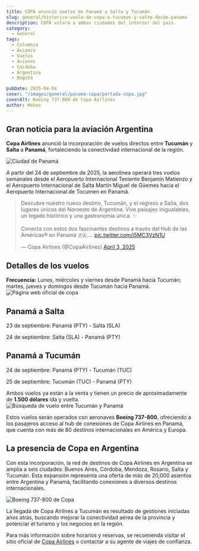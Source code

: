 ```yaml
---
title: COPA anunció vuelos de Panamá a Salta y Tucumán
slug: general/historico-vuelo-de-copa-a-tucuman-y-salta-desde-panama
description: COPA volará a ambas ciudades del interior del país.
category:
  - General
tags:
  - Colombia
  - Avianca
  - Vuelos 
  - Aviones
  - Córdoba
  - Argentina 
  - Bogotá

pubDate: 2025-04-04
cover: "/images/general/panama-copa/portada-copa.jpg"
coverAlt: Boeing 737-800 de Copa Airlines
author: Mateo 
---
```


## Gran noticia para la aviación Argentina

**​Copa Airlines** anunció la incorporación de vuelos directos entre **Tucumán** y **Salta** a **Panamá**, fortaleciendo la conectividad internacional de la región. 

<img src="/images/general/panama-copa/panama-ciudad.webp" alt="Ciudad de Panamá">

A partir del 24 de septiembre de 2025, la aerolínea operará tres vuelos semanales desde el Aeropuerto Internacional Teniente Benjamín Matienzo y el Aeropuerto Internacional de Salta Martín Miguel de Güemes hacia el Aeropuerto Internacional de Tocumen en Panamá. ​

<blockquote class="twitter-tweet" data-media-max-width="560"><p lang="es" dir="ltr">Descubre nuestro nuevo destino, Tucumán, y el regreso a Salta, dos lugares únicos del Noroeste de Argentina. Vive paisajes inigualables, un legado histórico y una gastronomía única. ✨<br> <br>Conecta con estos dos fascinantes destinos a través del Hub de las Américas®️ en Panamá 🇵🇦.… <a href="https://t.co/i5MC3VzN1U">pic.twitter.com/i5MC3VzN1U</a></p>&mdash; Copa Airlines (@CopaAirlines) <a href="https://twitter.com/CopaAirlines/status/1907886665210949666?ref_src=twsrc%5Etfw">April 3, 2025</a></blockquote> <script async src="https://platform.twitter.com/widgets.js" charset="utf-8"></script>


## Detalles de los vuelos
**Frecuencia:** Lunes, miércoles y viernes desde Panamá hacia Tucumán; martes, jueves y domingos desde Tucumán hacia Panamá.​
<img src="/images/general/panama-copa/pagina-copa.png" alt="Página web oficial de copa">


## Panamá a Salta

23 de septiembre: Panamá (PTY) - Salta (SLA)​

24 de septiembre: Salta (SLA) - Panamá (PTY)​

## Panamá a Tucumán

24 de septiembre: Panamá (PTY) - Tucumán (TUC)​

25 de septiembre: Tucumán (TUC) - Panamá (PTY) ​

Ambos vuelos ya están a la venta y tienen un precio de aproximadamente de **1.500 dólares** ida y vuelta.
<img src="/images/general/panama-copa/busqueda-vuelo-tucuman.png" alt="Búsqueda de vuelo entre Tucumán y Panamá">

Estos vuelos serán operados con aeronaves **Boeing 737-800**, ofreciendo a los pasajeros acceso al hub de conexiones de Copa Airlines en Panamá, que cuenta con más de 80 destinos internacionales en América y Europa. ​

## La presencia de Copa en Argentina

Con esta incorporación, la red de destinos de Copa Airlines en Argentina se amplía a seis ciudades: Buenos Aires, Córdoba, Mendoza, Rosario, Salta y Tucumán. Esta expansión representa una oferta de más de 20,000 asientos entre Argentina y Panamá, facilitando conexiones a diversos destinos internacionales. ​

<img src="/images/general/panama-copa/737-800.png" alt="Boeing 737-800 de Copa">

La llegada de Copa Airlines a Tucumán es resultado de gestiones iniciadas años atrás, buscando mejorar la conectividad aérea de la provincia y potenciar el turismo y los negocios en la región. ​

Para más información sobre horarios y reservas, se recomienda visitar el sitio oficial de <a href="https://www.copaair.com/es-ar/" target="_blank">Copa Airlines</a> o contactar a su agente de viajes de confianza.